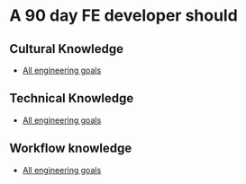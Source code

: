 # A 90 day FE developer should

## Cultural Knowledge

- [All engineering goals](./Engineer.md)

## Technical Knowledge

- [All engineering goals](./Engineer.md)

## Workflow knowledge

- [All engineering goals](./Engineer.md)

